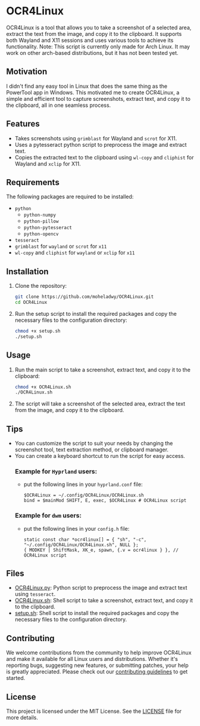 # OCR4Linux

OCR4Linux is a tool that allows you to take a screenshot of a selected area, extract the text from the image, and copy it to the clipboard. It supports both Wayland and X11 sessions and uses various tools to achieve its functionality.
Note: This script is currently only made for Arch Linux. It may work on other arch-based distributions, but it has not been tested yet.

## Motivation

I didn't find any easy tool in Linux that does the same thing as the PowerTool app in Windows. This motivated me to create OCR4Linux, a simple and efficient tool to capture screenshots, extract text, and copy it to the clipboard, all in one seamless process.

## Features

-   Takes screenshots using `grimblast` for Wayland and `scrot` for X11.
-   Uses a pytesseract python script to preprocess the image and extract text.
-   Copies the extracted text to the clipboard using `wl-copy` and `cliphist` for Wayland and `xclip` for X11.

## Requirements

The following packages are required to be installed:

-   `python`
    -   `python-numpy`
    -   `python-pillow`
    -   `python-pytesseract`
    -   `python-opencv`
-   `tesseract`
-   `grimblast` for `wayland` or `scrot` for `x11`
-   `wl-copy` and `cliphist` for `wayland` or `xclip` for `x11`

## Installation

1. Clone the repository:

    ```sh
    git clone https://github.com/moheladwy/OCR4Linux.git
    cd OCR4Linux
    ```

2. Run the setup script to install the required packages and copy the necessary files to the configuration directory:

    ```sh
    chmod +x setup.sh
    ./setup.sh
    ```

## Usage

1. Run the main script to take a screenshot, extract text, and copy it to the clipboard:

    ```sh
    chmod +x OCR4Linux.sh
    ./OCR4Linux.sh
    ```

2. The script will take a screenshot of the selected area, extract the text from the image, and copy it to the clipboard.

## Tips

-   You can customize the script to suit your needs by changing the screenshot tool, text extraction method, or clipboard manager.
-   You can create a keyboard shortcut to run the script for easy access.
    ### Example for `Hyprland` users:
    -   put the following lines in your `hyprland.conf` file:
        ```
        $OCR4Linux = ~/.config/OCR4Linux/OCR4Linux.sh
        bind = $mainMod SHIFT, E, exec, $OCR4Linux # OCR4Linux script
        ```
    ### Example for `dwm` users:
    -   put the following lines in your `config.h` file:
        ```
        static const char *ocr4linux[] = { "sh", "-c", "~/.config/OCR4Linux/OCR4Linux.sh", NULL };
        { MODKEY | ShiftMask, XK_e, spawn, {.v = ocr4linux } }, // OCR4Linux script
        ```

## Files

-   [OCR4Linux.py](https://github.com/moheladwy/OCR4Linux/blob/main/OCR4Linux.py): Python script to preprocess the image and extract text using `tesseract`.
-   [OCR4Linux.sh](https://github.com/moheladwy/OCR4Linux/blob/main/OCR4Linux.sh): Shell script to take a screenshot, extract text, and copy it to the clipboard.
-   [setup.sh](https://github.com/moheladwy/OCR4Linux/blob/main/setup.sh): Shell script to install the required packages and copy the necessary files to the configuration directory.

## Contributing

We welcome contributions from the community to help improve OCR4Linux and make it available for all Linux users and distributions. Whether it's reporting bugs, suggesting new features, or submitting patches, your help is greatly appreciated. Please check out our [contributing guidelines](https://github.com/moheladwy/OCR4Linux/blob/main/CONTRIBUTING.md) to get started.

## License

This project is licensed under the MIT License. See the [LICENSE](https://github.com/moheladwy/OCR4Linux/blob/main/LICENSE) file for more details.
